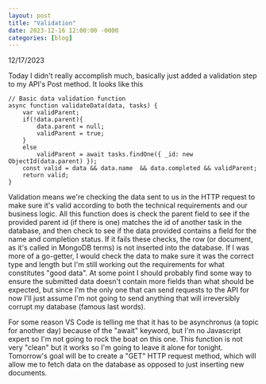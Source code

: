 ```yaml
---
layout: post
title: "Validation"
date: 2023-12-16 12:00:00 -0000
categories: [blog]
---
```


12/17/2023

Today I didn't really accomplish much, basically just added a validation step to my API's Post method. It looks like this

    // Basic data validation function
    async function validateData(data, tasks) {
        var validParent;
        if(!data.parent){
            data.parent = null;
            validParent = true;
        }
        else
            validParent = await tasks.findOne({ _id: new ObjectId(data.parent) });
        const valid = data && data.name  && data.completed && validParent;
        return valid;
    }

Validation means we're checking the data sent to us in the HTTP request to make sure it's valid according to both the technical requirements and our business logic. All this function does is check the parent field to see if the provided parent id (if there is one) matches the id of another task in the database, and then check to see if the data provided contains a field for the name and completion status. If it fails these checks, the row (or document, as it's called in MongoDB terms) is not inserted into the database. If I was more of a go-getter, I would check the data to make sure it was the correct type and length but I'm still working out the requirements for what constitutes "good data". At some point I should probably find some way to ensure the submitted data doesn't contain more fields than what should be expected, but since I'm the only one that can send requests to the API for now I'll just assume I'm not going to send anything that will irreversibly corrupt my database (famous last words). 

For some reason VS Code is telling me that it has to be asynchronus (a topic for another day) because of the "await" keyword, but I'm no Javascript expert so I'm not going to rock the boat on this one. This function is not very "clean" but it works so I'm going to leave it alone for tonight. Tomorrow's goal will be to create a "GET" HTTP request method, which will allow me to fetch data on the database as opposed to just inserting new documents.